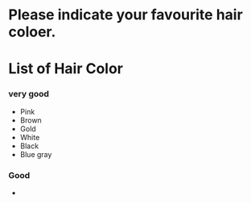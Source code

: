 # Please indicate your favourite hair coloer.

# List of Hair Color
### very good
- Pink
- Brown
- Gold
- White
- Black
- Blue gray


### Good 
-

